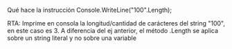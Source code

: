 Qué hace la instrucción Console.WriteLine("100".Length);

RTA: Imprime en consola la longitud/cantidad de carácteres del string "100", en este caso es 3. A diferencia del ej anterior,
el método .Length se aplica sobre un string literal y no sobre una variable